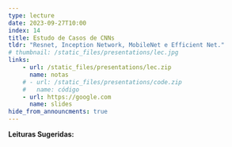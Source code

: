 ```yaml
---
type: lecture
date: 2023-09-27T10:00
index: 14
title: Estudo de Casos de CNNs
tldr: "Resnet, Inception Network, MobileNet e Efficient Net."
# thumbnail: /static_files/presentations/lec.jpg
links: 
    - url: /static_files/presentations/lec.zip
      name: notas
    # - url: /static_files/presentations/code.zip
    #   name: código
    - url: https://google.com
      name: slides
hide_from_announcments: true
---
```

**Leituras Sugeridas:**
